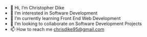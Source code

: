 - 👋 Hi, I’m Christopher Dike
- 👀 I’m interested in Software Development
- 🌱 I’m currently learning Front End Web Development
- 💞️ I’m looking to collaborate on Software Development Projects
- 📫 How to reach me chrisdike95@gmail.com

<!---
chrisdk95/chrisdk95 is a ✨ special ✨ repository because its `README.md` (this file) appears on your GitHub profile.
You can click the Preview link to take a look at your changes.
--->
